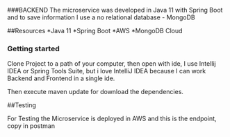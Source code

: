 ###BACKEND
The microservice was developed in Java 11 with Spring Boot and to save information I use a no relational database - MongoDB

##Resources
*Java 11
*Spring Boot
*AWS
*MongoDB Cloud


### Getting started

Clone Project to a path of your computer, then open with ide, I use Intellij IDEA or Spring Tools Suite,
but i love IntelliJ IDEA because I can work Backend and Frontend in a single ide.

Then execute maven update for download the dependencies.

##Testing

For Testing the Microservice is deployed in AWS and this is the endpoint, copy in postman 



 

